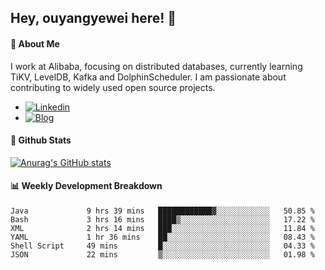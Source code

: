 ## Hey, ouyangyewei here! :wave:

#### :rocket: About Me
I work at Alibaba, focusing on distributed databases, currently learning TiKV, LevelDB, Kafka and DolphinScheduler. I am passionate about contributing to widely used open source projects.

- [![Linkedin](https://img.shields.io/badge/LinkedIn-ouyangyewei-blue)](https://www.linkedin.com/in/ouyangyewei/)
- [![Blog](https://img.shields.io/badge/Blog-yeweiouyang-orange)](https://blog.csdn.net/yeweiouyang)

#### :star2: Github Stats
[![Anurag's GitHub stats](https://github-readme-stats.vercel.app/api?username=ouyangyewei&show_icons=true&cache_seconds=3600&theme=tokyonight)](https://github.com/anuraghazra/github-readme-stats)

#### :bar_chart: Weekly Development Breakdown
<!--START_SECTION:waka-->

```text
Java             9 hrs 39 mins   ████████████▓░░░░░░░░░░░░   50.85 %
Bash             3 hrs 16 mins   ████▒░░░░░░░░░░░░░░░░░░░░   17.22 %
XML              2 hrs 14 mins   ███░░░░░░░░░░░░░░░░░░░░░░   11.84 %
YAML             1 hr 36 mins    ██░░░░░░░░░░░░░░░░░░░░░░░   08.43 %
Shell Script     49 mins         █░░░░░░░░░░░░░░░░░░░░░░░░   04.33 %
JSON             22 mins         ▒░░░░░░░░░░░░░░░░░░░░░░░░   01.98 %
```

<!--END_SECTION:waka-->
